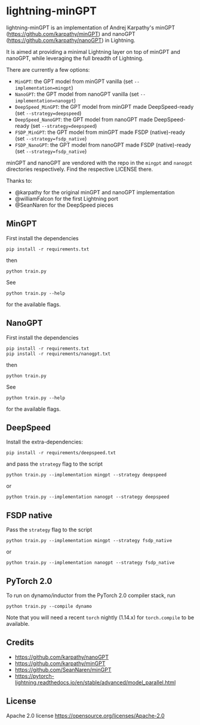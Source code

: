 # lightning-minGPT

lightning-minGPT is an implementation of Andrej Karpathy's minGPT (https://github.com/karpathy/minGPT) and nanoGPT (https://github.com/karpathy/nanoGPT) in Lightning.

It is aimed at providing a minimal Lightning layer on top of minGPT and nanoGPT, while leveraging the full breadth of Lightning.

There are currently a few options:

- `MinGPT`: the GPT model from minGPT vanilla (set `--implementation=mingpt`)
- `NanoGPT`: the GPT model from nanoGPT vanilla (set `--implementation=nanogpt`)
- `DeepSpeed_MinGPT`: the GPT model from minGPT made DeepSpeed-ready (set `--strategy=deepspeed`)
- `DeepSpeed_NanoGPT`: the GPT model from nanoGPT made DeepSpeed-ready (set `--strategy=deepspeed`)
- `FSDP_MinGPT`: the GPT model from minGPT made FSDP (native)-ready (set `--strategy=fsdp_native`)
- `FSDP_NanoGPT`: the GPT model from nanoGPT made FSDP (native)-ready (set `--strategy=fsdp_native`)

minGPT and nanoGPT are vendored with the repo in the `mingpt` and `nanogpt` directories respectively. Find the respective LICENSE there.

Thanks to:
- @karpathy for the original minGPT and nanoGPT implementation
- @williamFalcon for the first Lightning port
- @SeanNaren for the DeepSpeed pieces

## MinGPT

First install the dependencies

```shell
pip install -r requirements.txt
```

then

```shell
python train.py
```

See

```shell
python train.py --help
```

for the available flags.

## NanoGPT

First install the dependencies

```shell
pip install -r requirements.txt
pip install -r requirements/nanogpt.txt
```

then

```shell
python train.py
```

See

```shell
python train.py --help
```

for the available flags.


## DeepSpeed

Install the extra-dependencies:

```shell
pip install -r requirements/deepspeed.txt
```

and pass the `strategy` flag to the script

```shell
python train.py --implementation mingpt --strategy deepspeed
```

or

```shell
python train.py --implementation nanogpt --strategy deepspeed
```

## FSDP native

Pass the `strategy` flag to the script

```shell
python train.py --implementation mingpt --strategy fsdp_native
```

or

```shell
python train.py --implementation nanogpt --strategy fsdp_native
```

## PyTorch 2.0

To run on dynamo/inductor from the PyTorch 2.0 compiler stack, run

```shell
python train.py --compile dynamo
```

Note that you will need a recent `torch` nightly (1.14.x) for `torch.compile`
to be available.

## Credits

- https://github.com/karpathy/nanoGPT
- https://github.com/karpathy/minGPT
- https://github.com/SeanNaren/minGPT
- https://pytorch-lightning.readthedocs.io/en/stable/advanced/model_parallel.html

## License

Apache 2.0 license https://opensource.org/licenses/Apache-2.0
